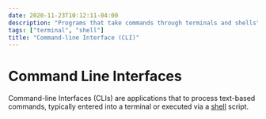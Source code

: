 ```yaml
---
date: 2020-11-23T10:12:11-04:00
description: "Programs that take commands through terminals and shells"
tags: ["terminal", "shell"]
title: "Command-line Interface (CLI)"
---
```


# Command Line Interfaces

Command-line Interfaces (CLIs) are applications that to process text-based commands, typically entered into a terminal or executed via a [shell](shell.md) script.
